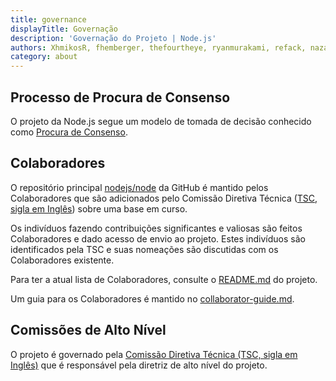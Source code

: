 ```yaml
---
title: governance
displayTitle: Governação
description: 'Governação do Projeto | Node.js'
authors: XhmikosR, fhemberger, thefourtheye, ryanmurakami, refack, nazarepiedady
category: about
---
```


## Processo de Procura de Consenso

O projeto da Node.js segue um modelo de tomada de decisão conhecido como [Procura de Consenso][consensus seeking].

## Colaboradores

O repositório principal [nodejs/node][] da GitHub é mantido pelos Colaboradores que são adicionados pelo Comissão Diretiva Técnica ([TSC, sigla em Inglês][tsc]) sobre uma base em curso.

Os indivíduos fazendo contribuições significantes e valiosas são feitos Colaboradores e dado acesso de envio ao projeto. Estes indivíduos são identificados pela TSC e suas nomeações são discutidas com os Colaboradores existente.

Para ter a atual lista de Colaboradores, consulte o [README.md][] do projeto.

Um guia para os Colaboradores é mantido no [collaborator-guide.md][].

## Comissões de Alto Nível

O projeto é governado pela [Comissão Diretiva Técnica (TSC, sigla em Inglês)][technical steering committee (tsc)] que é responsável pela diretriz de alto nível do projeto.

[consensus seeking]: https://en.wikipedia.org/wiki/Consensus-seeking_decision-making
[readme.md]: https://github.com/nodejs/node/blob/main/README.md#current-project-team-members
[tsc]: https://github.com/nodejs/TSC
[technical steering committee (tsc)]: https://github.com/nodejs/TSC/blob/main/TSC-Charter.md
[collaborator-guide.md]: https://github.com/nodejs/node/blob/main/doc/contributing/collaborator-guide.md
[nodejs/node]: https://github.com/nodejs/node
